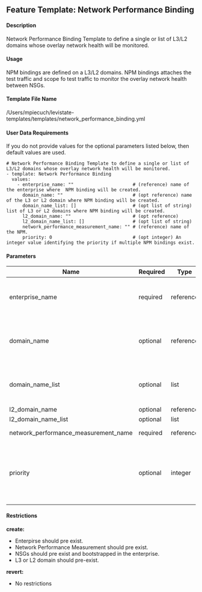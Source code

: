 ## Feature Template: Network Performance Binding
#### Description
Network Performance Binding Template to define a single or list of L3/L2 domains whose overlay network health will be monitored.

#### Usage
NPM bindings are defined on a L3/L2 domains. NPM bindings attaches the test traffic and scope fo test traffic to monitor the overlay network health between NSGs.

#### Template File Name
/Users/mpiecuch/levistate-templates/templates/network_performance_binding.yml

#### User Data Requirements
If you do not provide values for the optional parameters listed below, then default values are used.

```
# Network Performance Binding Template to define a single or list of L3/L2 domains whose overlay network health will be monitored.
- template: Network Performance Binding
  values:
    - enterprise_name: ""                      # (reference) name of the enterprise where  NPM binding will be created.
      domain_name: ""                          # (opt reference) name of the L3 or L2 domain where NPM binding will be created.
      domain_name_list: []                     # (opt list of string) list of L3 or L2 domains where NPM binding will be created.
      l2_domain_name: ""                       # (opt reference)
      l2_domain_name_list: []                  # (opt list of string)
      network_performance_measurement_name: "" # (reference) name of the NPM.
      priority: 0                              # (opt integer) An integer value identifying the priority if multiple NPM bindings exist.

```

#### Parameters
Name | Required | Type | Description
---- | -------- | ---- | -----------
enterprise_name | required | reference | name of the enterprise where  NPM binding will be created.
domain_name | optional | reference | name of the L3 or L2 domain where NPM binding will be created.
domain_name_list | optional | list | list of L3 or L2 domains where NPM binding will be created.
l2_domain_name | optional | reference | 
l2_domain_name_list | optional | list | 
network_performance_measurement_name | required | reference | name of the NPM.
priority | optional | integer | An integer value identifying the priority if multiple NPM bindings exist.


#### Restrictions
**create:**
* Enterpirse should pre exist.
* Network Performance Measurement should pre exist.
* NSGs should pre exist and bootstrapped in the enterprise.
* L3 or L2 domain should pre-exist.

**revert:**
* No restrictions

